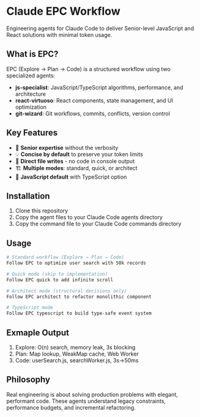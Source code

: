 # Claude EPC Workflow

Engineering agents for Claude Code to deliver Senior-level JavaScript and React solutions with minimal token usage.

## What is EPC?

EPC (Explore → Plan → Code) is a structured workflow using two specialized agents:
- **js-specialist**: JavaScript/TypeScript algorithms, performance, and architecture
- **react-virtuoso**: React components, state management, and UI optimization
- **git-wizard**: Git workflows, commits, conflicts, version control

## Key Features

- 🚀 **Senior expertise** without the verbosity
- 💡 **Concise by default** to preserve your token limits
- 📁 **Direct file writes** - no code in console output
- 🏗️ **Multiple modes**: standard, quick, or architect
- 🔧 **JavaScript default** with TypeScript option

## Installation

1. Clone this repository
2. Copy the agent files to your Claude Code agents directory
3. Copy the command file to your Claude Code commands directory

## Usage

```bash
# Standard workflow (Explore → Plan → Code)
Follow EPC to optimize user search with 50k records

# Quick mode (skip to implementation)
Follow EPC quick to add infinite scroll

# Architect mode (structural decisions only)
Follow EPC architect to refactor monolithic component

# TypeScript mode
Follow EPC typescript to build type-safe event system
```

## Exmaple Output

1. Explore: O(n) search, memory leak, 3s blocking
2. Plan: Map lookup, WeakMap cache, Web Worker
3. Code: userSearch.js, searchWorker.js, 3s→50ms

## Philosophy

Real engineering is about solving production problems with elegant, performant code. 
These agents understand legacy constraints, performance budgets, and incremental refactoring.
